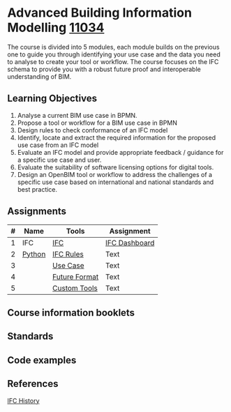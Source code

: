 # Advanced Building Information Modelling [11034](https://kurser.dtu.dk/course/2021-2022/11034)

The course is divided into 5 modules, each module builds on the previous one to guide you through identifying your use case and the data you need to analyse to create your tool or workflow. The course focuses on the IFC schema to provide you with a robust future proof and interoperable understanding of BIM.

## Learning Objectives
1. Analyse a current BIM use case in BPMN.
2. Propose a tool or workflow for a BIM use case in BPMN
3. Design rules to check conformance of an IFC model
4. Identify, locate and extract the required information for the proposed use case from an IFC model
5. Evaluate an IFC model and provide appropriate feedback / guidance for a specific use case and user.
6. Evaluate the suitability of software licensing options for digital tools.
7. Design an OpenBIM tool or workflow to address the challenges of a specific use case based on international and national standards and best practice.

## Assignments
|# |Name         | Tools | Assignment |
|---------- | ----------- | ----------- | ----------- |
| 1 | IFC | [IFC](https://github.com/DTU-Byg/11034/wiki/%E2%9D%A4%EF%B8%8F-IFC-and-OpenBIM) |  [IFC Dashboard](https://github.com/timmcginley/11034/tree/main/A1__Dashboard)   | Title       |
| 2 | [Python](https://github.com/DTU-Byg/11034/wiki/Python) | [IFC Rules](https://github.com/timmcginley/11034/tree/main/A2__Rules)  | Text        |
| 3 | | [Use Case](https://github.com/timmcginley/11034/tree/main/A3__Use_Case)  | Text        |
| 4 | | [Future Format](https://github.com/timmcginley/11034/tree/main/A4__Future%20format)   | Text        |
| 5 | | [Custom Tools](https://github.com/timmcginley/11034/tree/main/A5__Custom%20tools)  | Text        |

## Course information booklets
## Standards
## Code examples
## References
[IFC History](https://itc.scix.net/pdfs/w78-2015-paper-004.pdf)
